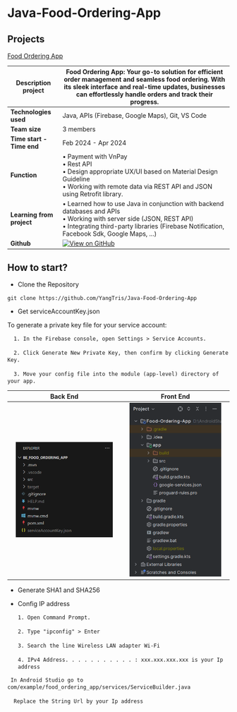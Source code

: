 # Java-Food-Ordering-App

## Projects
[Food Ordering App](https://github.com/YangTris/Java-Food-Ordering-App) 

|**Description project**| Food Ordering App: Your go-to solution for efficient order management and seamless food ordering. With its sleek interface and real-time updates, businesses can effortlessly handle orders and track their progress.|
|---------------------|----------------|
| **Technologies used** | Java, APIs (Firebase, Google Maps), Git, VS Code |
| **Team size**         |  3 members |
| **Time start - Time end**         |  Feb 2024 - Apr 2024 |
| **Function**      | • Payment with VnPay  <br> • Rest API <br> • Design appropriate UX/UI based on Material Design Guideline <br> • Working with remote data via REST API and JSON using Retrofit library.|
| **Learning from project** | • Learned how to use Java in conjunction with backend databases and APIs <br> • Working with server side (JSON, REST API) <br> • Integrating third-party libraries (Firebase Notification, Facebook Sdk, Google Maps, ...)  |
| **Github**              |        [![View on GitHub](https://img.shields.io/badge/GitHub-View_on_GitHub-blue?logo=GitHub)](https://github.com/YangTris/Java-Food-Ordering-App)        |

## How to start?

- Clone the Repository

```
git clone https://github.com/YangTris/Java-Food-Ordering-App
```

- Get serviceAccountKey.json

To generate a private key file for your service account:
```
  1. In the Firebase console, open Settings > Service Accounts.

  2. Click Generate New Private Key, then confirm by clicking Generate Key.

  3. Move your config file into the module (app-level) directory of your app.
```

Back End        |  Front End
:-------------------------:|:-------------------------:
<img src="images/backEnd.png" width="90%"> | <img src="images/frontEnd.png" width="90%">

- Generate SHA1 and SHA256


- Config IP address
  ```
  1. Open Command Prompt.
  
  2. Type "ipconfig" > Enter

  3. Search the line Wireless LAN adapter Wi-Fi

  4. IPv4 Address. . . . . . . . . . . : xxx.xxx.xxx.xxx is your Ip address
```
 In Android Studio go to com/example/food_ordering_app/services/ServiceBuilder.java

  Replace the String Url by your Ip address
